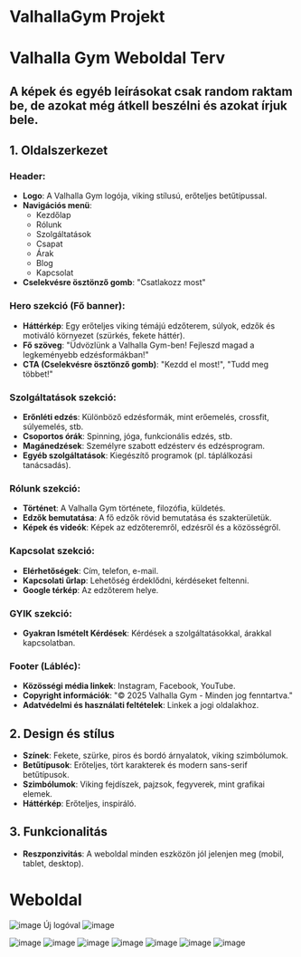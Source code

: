# ValhallaGym Projekt

# Valhalla Gym Weboldal Terv
## A képek és egyéb leírásokat csak random raktam be, de azokat még átkell beszélni és azokat írjuk bele.
## 1. Oldalszerkezet

### Header:
- **Logo**: A Valhalla Gym logója, viking stílusú, erőteljes betűtípussal.
- **Navigációs menü**:
  - Kezdőlap
  - Rólunk
  - Szolgáltatások
  - Csapat
  - Árak
  - Blog
  - Kapcsolat
- **Cselekvésre ösztönző gomb**: "Csatlakozz most"

### Hero szekció (Fő banner):
- **Háttérkép**: Egy erőteljes viking témájú edzőterem, súlyok, edzők és motiváló környezet (szürkés, fekete háttér).
- **Fő szöveg**: "Üdvözlünk a Valhalla Gym-ben! Fejleszd magad a legkeményebb edzésformákban!"
- **CTA (Cselekvésre ösztönző gomb)**: "Kezdd el most!", "Tudd meg többet!"

### Szolgáltatások szekció:
- **Erőnléti edzés**: Különböző edzésformák, mint erőemelés, crossfit, súlyemelés, stb.
- **Csoportos órák**: Spinning, jóga, funkcionális edzés, stb.
- **Magánedzések**: Személyre szabott edzésterv és edzésprogram.
- **Egyéb szolgáltatások**: Kiegészítő programok (pl. táplálkozási tanácsadás).

### Rólunk szekció:
- **Történet**: A Valhalla Gym története, filozófia, küldetés.
- **Edzők bemutatása**: A fő edzők rövid bemutatása és szakterületük.
- **Képek és videók**: Képek az edzőteremről, edzésről és a közösségről.

### Kapcsolat szekció:
- **Elérhetőségek**: Cím, telefon, e-mail.
- **Kapcsolati űrlap**: Lehetőség érdeklődni, kérdéseket feltenni.
- **Google térkép**: Az edzőterem helye.

### GYIK szekció:
- **Gyakran Ismételt Kérdések**: Kérdések a szolgáltatásokkal, árakkal kapcsolatban.

### Footer (Lábléc):
- **Közösségi média linkek**: Instagram, Facebook, YouTube.
- **Copyright információk**: "© 2025 Valhalla Gym - Minden jog fenntartva."
- **Adatvédelmi és használati feltételek**: Linkek a jogi oldalakhoz.

## 2. Design és stílus
- **Színek**: Fekete, szürke, piros és bordó árnyalatok, viking szimbólumok.
- **Betűtípusok**: Erőteljes, tört karakterek és modern sans-serif betűtípusok.
- **Szimbólumok**: Viking fejdíszek, pajzsok, fegyverek, mint grafikai elemek.
- **Háttérkép**: Erőteljes, inspiráló.

## 3. Funkcionalitás
- **Reszponzivitás**: A weboldal minden eszközön jól jelenjen meg (mobil, tablet, desktop).

# Weboldal

![image](https://github.com/user-attachments/assets/f5a448de-18fa-41e7-bd78-81b7b2a73e13)
Új logóval 
![image](https://github.com/user-attachments/assets/238af63d-9851-473d-b9f7-7903e0873727)

![image](https://github.com/user-attachments/assets/95b35d18-5568-46c4-9276-8caa3f495904)
![image](https://github.com/user-attachments/assets/68c1e377-70af-4fa0-b37d-ee0cf62da3ad)
![image](https://github.com/user-attachments/assets/20723119-f390-41de-8013-27aef52b9ee8)
![image](https://github.com/user-attachments/assets/390b5234-48d3-496e-b813-0eedd93508e8)
![image](https://github.com/user-attachments/assets/9afa9943-ff52-49e6-a783-d877b3674198)
![image](https://github.com/user-attachments/assets/ca6a413c-2198-46d7-b2ee-3db9cc63a7b6)
![image](https://github.com/user-attachments/assets/1fe62c3f-136c-4f69-bb59-9287d909c82b)





